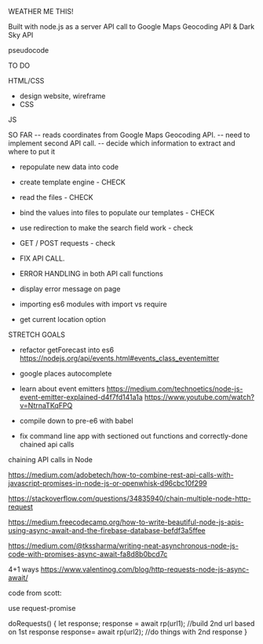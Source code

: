 WEATHER ME THIS!

Built with node.js as a server
API call to Google Maps Geocoding API & Dark Sky API

pseudocode


TO DO

HTML/CSS
- design website, wireframe
- CSS 

JS

SO FAR -- reads coordinates from Google Maps Geocoding API.
-- need to implement second API call.
-- decide which information to extract and where to put it

- repopulate new data into code

- create template engine - CHECK
- read the files - CHECK
- bind the values into files to populate our templates - CHECK 

- use redirection to make the search field work - check
- GET / POST requests - check

- FIX API CALL.

- ERROR HANDLING in both API call functions
- display error message on page

- importing es6 modules with import vs require

- get current location option


STRETCH GOALS

- refactor getForecast into es6
https://nodejs.org/api/events.html#events_class_eventemitter
- google places autocomplete

- learn about event emitters
https://medium.com/technoetics/node-js-event-emitter-explained-d4f7fd141a1a
https://www.youtube.com/watch?v=NtrnaTKqFPQ

- compile down to pre-e6 with babel

- fix command line app with sectioned out functions and correctly-done chained api calls




chaining API calls in Node

https://medium.com/adobetech/how-to-combine-rest-api-calls-with-javascript-promises-in-node-js-or-openwhisk-d96cbc10f299

https://stackoverflow.com/questions/34835940/chain-multiple-node-http-request

https://medium.freecodecamp.org/how-to-write-beautiful-node-js-apis-using-async-await-and-the-firebase-database-befdf3a5ffee

https://medium.com/@tkssharma/writing-neat-asynchronous-node-js-code-with-promises-async-await-fa8d8b0bcd7c

4+1 ways
https://www.valentinog.com/blog/http-requests-node-js-async-await/



code from scott:

use request-promise

doRequests() {
  let response;
  response = await rp(url1);
  //build 2nd url based on 1st response
  response= await rp(url2);
  //do things with 2nd response
}